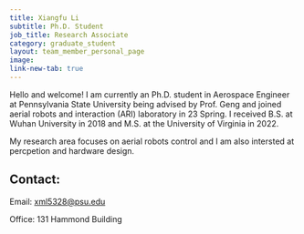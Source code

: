```yaml
---
title: Xiangfu Li
subtitle: Ph.D. Student
job_title: Research Associate
category: graduate_student
layout: team_member_personal_page
image: 
link-new-tab: true
---
```


Hello and welcome! I am currently an Ph.D. student in Aerospace Engineer at Pennsylvania State University being advised by Prof. Geng and joined aerial robots and interaction (ARI) laboratory in 23 Spring. I received B.S. at Wuhan University in 2018 and M.S. at the University of Virginia in 2022. 

My research area focuses on aerial robots control and I am also intersted at percpetion and hardware design. 

## Contact: ##

Email: [xml5328@psu.edu](mailto:xml5328@psu.edu)

Office: 131 Hammond Building